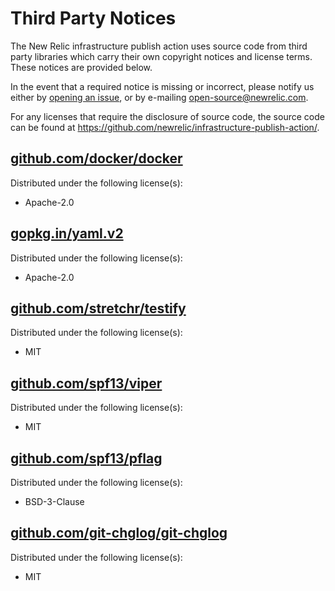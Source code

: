 # Third Party Notices

The New Relic infrastructure publish action uses source code from third party libraries which carry
their own copyright notices and license terms. These notices are provided
below.

In the event that a required notice is missing or incorrect, please notify us
either by [opening an issue](https://github.com/newrelic/infrastructure-publish-action/issues/new),
or by e-mailing [open-source@newrelic.com](mailto:open-source@newrelic.com).

For any licenses that require the disclosure of source code, the source code
can be found at https://github.com/newrelic/infrastructure-publish-action/.

## [github.com/docker/docker](https://github.com/docker/docker)

Distributed under the following license(s):

* Apache-2.0

## [gopkg.in/yaml.v2](https://gopkg.in/yaml.v2)

Distributed under the following license(s):

* Apache-2.0

## [github.com/stretchr/testify](https://github.com/stretchr/testify)

Distributed under the following license(s):

* MIT

## [github.com/spf13/viper](https://github.com/spf13/viper)

Distributed under the following license(s):

* MIT

## [github.com/spf13/pflag](https://github.com/spf13/pflag)

Distributed under the following license(s):

* BSD-3-Clause


## [github.com/git-chglog/git-chglog](https://github.com/git-chglog/git-chglog)

Distributed under the following license(s):

* MIT